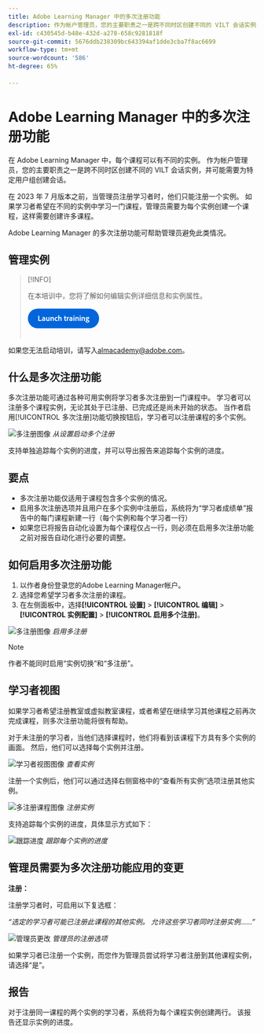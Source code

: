 ```yaml
---
title: Adobe Learning Manager 中的多次注册功能
description: 作为帐户管理员，您的主要职责之一是跨不同时区创建不同的 VILT 会话实例，并可能需要为特定用户组创建会话。
exl-id: c430545d-b48e-432d-a278-658c9281818f
source-git-commit: 5676ddb238309bc643394af1dde3cba7f8ac6699
workflow-type: tm+mt
source-wordcount: '586'
ht-degree: 65%

---
```


# Adobe Learning Manager 中的多次注册功能

在 Adobe Learning Manager 中，每个课程可以有不同的实例。 作为帐户管理员，您的主要职责之一是跨不同时区创建不同的 VILT 会话实例，并可能需要为特定用户组创建会话。

在 2023 年 7 月版本之前，当管理员注册学习者时，他们只能注册一个实例。 如果学习者希望在不同的实例中学习一门课程，管理员需要为每个实例创建一个课程，这样需要创建许多课程。

Adobe Learning Manager 的多次注册功能可帮助管理员避免此类情况。

## 管理实例

>[!INFO]
>
>在本培训中，您将了解如何编辑实例详细信息和实例属性。<br><br>[![按钮](assets/launch-training-button.png)](https://content.adobelearningmanageracademy.com/app/learner?accountId=98632#/course/8318912)</br></br>

如果您无法启动培训，请写入<almacademy@adobe.com>。

## 什么是多次注册功能

多次注册功能可通过各种可用实例将学习者多次注册到一门课程中。  学习者可以注册多个课程实例，无论其处于已注册、已完成还是尚未开始的状态。 当作者启用[!UICONTROL 多次注册]功能切换按钮后，学习者可以注册课程的多个实例。

![多注册图像](assets/multi-enrollment-author.png)
*从设置启动多个注册*

支持单独追踪每个实例的进度，并可以导出报告来追踪每个实例的进度。

## 要点

* 多次注册功能仅适用于课程包含多个实例的情况。
* 启用多次注册选项并且用户在多个实例中注册后，系统将为“学习者成绩单”报告中的每门课程新建一行（每个实例和每个学习者一行）
* 如果您已将报告自动化设置为每个课程仅占一行，则必须在启用多次注册功能之前对报告自动化进行必要的调整。

## 如何启用多次注册功能

1. 以作者身份登录您的Adobe Learning Manager帐户。
1. 选择您希望学习者多次注册的课程。
1. 在左侧面板中，选择&#x200B;**[!UICONTROL 设置]** > **[!UICONTROL 编辑]** > **[!UICONTROL 实例配置]** > **[!UICONTROL 启用多个注册]**。

![多注册图像](assets/multi-enrollment-author.png)
*启用多注册*

>[!NOTE]
>
>作者不能同时启用“实例切换”和“多注册”。

## 学习者视图

如果学习者希望注册教室或虚拟教室课程，或者希望在继续学习其他课程之前再次完成课程，则多次注册功能将很有帮助。

对于未注册的学习者，当他们选择课程时，他们将看到该课程下方具有多个实例的画面。 然后，他们可以选择每个实例并注册。

![学习者视图图像](assets/learner-view.png)
*查看实例*

注册一个实例后，他们可以通过选择右侧窗格中的“查看所有实例”选项注册其他实例。

![多注册课程图像](assets/enroll-instance.png)
*注册实例*

支持追踪每个实例的进度，具体显示方式如下：

![跟踪进度](assets/check-progress.png)
*跟踪每个实例的进度*

## 管理员需要为多次注册功能应用的变更

**注册：**

注册学习者时，可启用以下复选框：

*“选定的学习者可能已注册此课程的其他实例。 允许这些学习者同时注册实例……”*

![管理员更改](assets/admin-changes.png)
*管理员的注册选项*

如果学习者已注册一个实例，而您作为管理员尝试将学习者注册到其他课程实例，请选择“是”。

## 报告

对于注册同一课程的两个实例的学习者，系统将为每个课程实例创建两行。 该报告还显示实例的进度。
